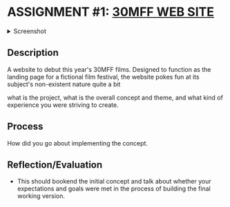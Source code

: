 # ASSIGNMENT #1: [30MFF WEB SITE](https://mlk525.github.io/)

<details>
  <summary>Screenshot</summary>
  
![mlk525.github.io](images/screencap.jpg)
</details>

## Description
A website to debut this year's 30MFF films. Designed to function as the landing page for a fictional film festival, the website pokes fun at its subject's non-existent nature quite a bit

what is the project, what is the overall concept and theme, and what kind of experience you were striving to create.

## Process
How did you go about implementing the concept.

## Reflection/Evaluation
* This should bookend the initial concept and talk about whether your expectations and goals were met in the process of building the final working version.


